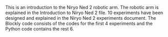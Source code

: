 This is an introduction to the Niryo Ned 2 robotic arm. The robotic arm is explained in the Introduction to Niryo Ned 2 file. 10 experiments have been designed
and explained in the Niryo Ned 2 experiments document. The Blockly code consists of the codes for the first 4 experiments and the Python code contains the rest
6.
